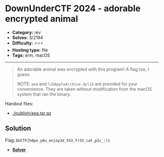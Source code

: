 # DownUnderCTF 2024 - adorable encrypted animal

- **Category:** rev
- **Solves:** 3/2194
- **Difficulty:** ⭐️⭐️⭐️
- **Hosting type:** file
- **Tags:** arm, macOS

---

> An adorable animal was encrypted with this program! A flag too, I guess.
> 
> NOTE: `aea` and `libAppleArchive.dylib` are provided for your convenience. They are taken without modification from the macOS system that ran the binary.


Handout files:

- [./publish/aea.tar.gz](./publish/aea.tar.gz)

## Solution

Flag: `DUCTF{h0pe_y0u_enjoy3d_th3_fr33_cat_p1c_:)}`


- [**Solver**](./solve/solv.py)



